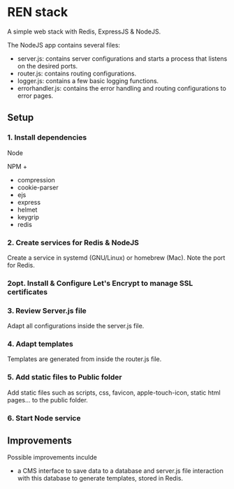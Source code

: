 # REN stack

A simple web stack with Redis, ExpressJS &amp; NodeJS.

The NodeJS app contains several files:
- server.js: contains server configurations and starts a process that listens on the desired ports.
- router.js: contains routing configurations.
- logger.js: contains a few basic logging functions.
- errorhandler.js: contains the error handling and routing configurations to error pages.

## Setup

### 1. Install dependencies

Node

NPM +
- compression
- cookie-parser
- ejs
- express
- helmet
- keygrip
- redis

### 2. Create services for Redis & NodeJS

Create a service in systemd (GNU/Linux) or homebrew (Mac). Note the port for Redis.

### 2opt. Install & Configure Let's Encrypt to manage SSL certificates

### 3. Review Server.js file

Adapt all configurations inside the server.js file. 

### 4. Adapt templates 

Templates are generated from inside the router.js file.

### 5. Add static files to Public folder

Add static files such as scripts, css, favicon, apple-touch-icon, static html pages... to the public folder.

### 6. Start Node service


## Improvements

Possible improvements inculde 

- a CMS interface to save data to a database and server.js file interaction with this database to generate templates, stored in Redis.